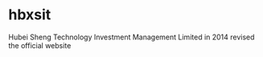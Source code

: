 hbxsit
======

Hubei Sheng Technology Investment Management Limited in 2014 revised the official website
